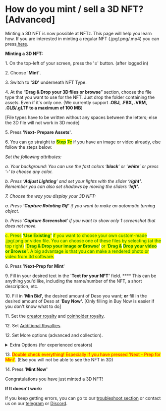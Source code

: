 # How do you mint / sell a 3D NFT? \[Advanced]

Minting a 3D NFT is now possible at NFTz. This page will help you learn how. If you are interested in minting a regular NFT (.jpg/.png/.mp4) you can press[ here](../nft/selling-nft-intro/how-do-you-mint-sell-an-nft.md).&#x20;



**Minting a 3D NFT:**

1\. On the top-left of your screen, press the '**=**' button. (after logged in)

2\. Choose '**Mint'**.

3\. Switch to **'3D'** underneath NFT Type.&#x20;

4\. At the “**Drag & Drop your 3D files or browse**” section, choose the file type that you want to use for the NFT. Just drop the folder containing the assets. Even if it´s only one. (We currently support **.OBJ, .FBX, .VRM, .GLB/.gLTF to a maximum of 100 MB**)&#x20;

\[File types have to be written without any spaces between the letters; else the 3D file will not work in 3D mode]

5\. Press **'Next- Prepare Assets'.**&#x20;



6\. You can go straight to <mark style="color:green;">**Step**</mark> <mark style="color:green;"></mark><mark style="color:green;"></mark> <mark style="color:green;"></mark><mark style="color:green;">**7c**</mark> if you have an image or video already, else follow the steps below:

_Set the following attributes:_

_a.  Your background: You can use the fast colors ‘**black**’ or ‘**white**’ or press ‘**-**‘ to choose any color._

_b. Press ‘**Adjust Lighting**’ and set your lights with the slider **‘right’**. Remember you can also set shadows by moving the sliders **‘left’**._

_7. Choose the way you display your 3D NFT:_

_a. Press **‘Capture Rotating Gif’** if you want to make an automatic turning object._

_b. Press ‘**Capture Screenshot**’ if you want to show only 1 screenshot that does not move._

<mark style="color:green;">c. Press</mark> <mark style="color:green;"></mark><mark style="color:green;">**‘Use Existing’**</mark> <mark style="color:green;"></mark><mark style="color:green;">if you want to choose your own custom-made .jpg/.png or video file. You can choose one of these files by selecting (at the top right)</mark> <mark style="color:green;"></mark><mark style="color:green;">**‘Drag & Drop your image or Browse’**</mark> <mark style="color:green;"></mark><mark style="color:green;">or ‘</mark><mark style="color:green;">**Drag &**</mark> <mark style="color:green;"></mark><mark style="color:green;"></mark> <mark style="color:green;"></mark><mark style="color:green;">**Drop your video or Browse’**</mark><mark style="color:green;">. A big advantage is that you can make a rendered photo or video from 3d software.</mark>

<mark style="color:green;"></mark>

8\. Press '**Next-Prep for Mint**'&#x20;

9\. Fill in your desired text in the '**Text for your NFT'** field. **** This can be anything you'd like, including the name/number of the NFT, a short description, etc.

10\. Fill in '**Min Bid',** the desired amount of Deso you want; **or** fill in the desired amount of Deso at '**Buy Now'.** \[Only filling in Buy Now is easier if you don't know what to do]

11\. Set the [creator royalty](../nft/selling-nft-intro/royalties.md) and [coinholder royalty](../nft/selling-nft-intro/royalties.md).&#x20;

12\. Set [Additional Royalties](../nft/selling-nft-intro/how-to-set-additional-royalties-advanced.md).&#x20;

12\. Set More options (advanced and collection).

<details>

<summary>Extra Options (for experienced creators)</summary>

\[Extra 1: Additional Royalties]

It's possible to give other creators a royalty % on each sell of a NFT. There is no maximum of creators that can be added.&#x20;

1. Choose 'Deso Wallet' or 'Creator Coin' (Deso Wallet goes straight to the wallet of the creator. If you choose Creator Coin; the royalty will be used to buy an invisible amount creator Coin of that creator. This will drive the price up of their creator coin.&#x20;
2. Choose the % you want to give. The minimum is 0.01%.
3. Choose the creator you want to give royalty and press **'Add'**

#### \[Extra 2:  More options (advanced and collection] NFT Category and Copies

* You can change the NFT Category by Pressing 'Art'. The default is Art.&#x20;
* You can change the amount of copies by pressing right of **'Copies'**. The default is '1'



**\[Extra 3: More options (advanced and collection] Add extra / collection data**

To know more about this feature; go directly to [Traits by Extradata](../nft/selling-nft-intro/how-to-add-traits-to-your-nft-by-form-expert.md)



**\[Extra 4: Image Storage] Changing Image Storage**

In the begin screen of the mint page underneath 'Image Storage' it's possible to change the place where you store your image.&#x20;

Currently you can choose:

1. **'Deso'**
2. **'IPFS'**
3. **'Arweave'** (For Arweave you need a URL Link)&#x20;

</details>



13\. <mark style="color:red;">Double check everything! Especially if you have pressed 'Next - Prep for Mint'</mark>. (Else you will not be able to see the NFT in 3D)&#x20;

14\. Press '**Mint Now'**

Congratulations you have just minted a 3D NFT!

&#x20;

**If It doesn't work:**

If you keep getting errors, you can go to our [troubleshoot section](../nft/selling-nft-intro/troubleshoot.md) or contact us on our [telegram](https://t.me/+qdNeX8CYB\_swZTQx) or [Discord](https://discord.gg/jQ34WMMZce).
